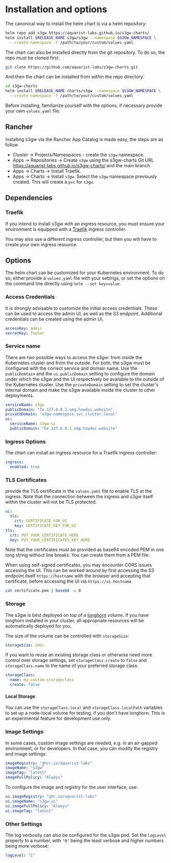 # Installation and options

The canonical way to install the helm chart is via a helm repository:

```bash
helm repo add s3gw https://aquarist-labs.github.io/s3gw-charts/
helm install $RELEASE_NAME s3gw/s3gw --namespace $S3GW_NAMESPACE \
  --create-namespace -f /path/to/your/custom/values.yaml
```

The chart can also be installed directly from the git repository. To do so, the
repo must be cloned first:

```bash
git clone https://github.com/aquarist-labs/s3gw-charts.git
```

And then the chart can be installed from within the repo directory:

```bash
cd s3gw-charts
helm install $RELEASE_NAME charts/s3gw --namespace $S3GW_NAMESPACE \
  --create-namespace -f /path/to/your/custom/values.yaml
```

Before installing, familiarize yourself with the options, if necessary provide
your own `values.yaml` file.

## Rancher

Installing s3gw via the Rancher App Catalog is made easy, the steps are as
follow

- Cluster -> Projects/Namespaces - create the `s3gw` namespace.
- Apps -> Repositories -> Create `s3gw` using the s3gw-charts Git URL
  <https://aquarist-labs.github.io/s3gw-charts/> and the main branch.
- Apps -> Charts -> Install Traefik.
- Apps -> Charts -> Install `s3gw`. Select the `s3gw` namespace previously created.
  This will create a `pvc` for `s3gw`.

## Dependencies

### Traefik

If you intend to install s3gw with an ingress resource, you must ensure your
environment is equipped with a [Traefik](https://helm.traefik.io/traefik)
ingress controller.

You may also use a different ingress controller, but then you will have to
create your own ingress resource.

## Options

The helm chart can be customized for your Kubernetes environment. To do so,
either provide a `values.yaml` file with your settings, or set the options on
the command line directly using `helm --set key=value`.

### Access Credentials

It is strongly advisable to customize the initial access credentials.
These can be used to access the admin UI, as well as the S3 endpoint. Additional
credentials can be created using the admin UI.

```yaml
accessKey: admin
secretKey: foobar
```

### Service name

There are two possible ways to access the s3gw: from inside the Kubernetes
cluster and from the outside. For both, the s3gw must be configured with the
correct service and domain name. Use the `publicDomtain` and the
`ui.publicDomain` setting to configure the domain under which the s3gw and the
UI respectively be available to the outside of the Kubernetes cluster. Use the
`privateDomain` setting to set the cluster's internal domain and make the s3gw
available inside the cluster to other deployments.

```yaml
serviceName: s3gw
publicDomain: "fe.127.0.0.1.omg.howdoi.website"
privateDomain: "s3gw-namespace.svc.cluster.local"
ui:
  serviceName: s3gw-ui
  publicDomain: "be.127.0.0.1.omg.howdoi.website"
```

### Ingress Options

The chart can install an ingress resource for a Traefik ingress controller:

```yaml
ingress:
  enabled: true
```

### TLS Certificates

provide the TLS certificate in the `values.yaml` file to enable TLS at the
ingress. Note that the connection between the ingress and s3gw itself within the
cluster will not be TLS protected.

```yaml
ui:
  tls:
    crt: CERTIFICATE_FOR_UI
    key: CERTIFICATE_KEY_FOR_UI
tls:
  crt: PUT_YOUR_CERTIFICATE_HERE
  key: PUT_YOUR_CERTIFICATES_KEY_HERE
```

Note that the certificates must be provided as base64 encoded PEM in one long
string without line breaks. You can create them from a PEM file:

When using self-signed certificates, you may encounter CORS issues accessing the
UI. This can be worked around by first accessing the S3 endpoint itself
`https://hostname` with the browser and accepting that certificate, before
accessing the UI via `https://ui.hostname`

```bash
cat certificate.pem | base64 -w 0
```

### Storage

The s3gw is best deployed on top of a [longhorn](https://longhorn.io) volume. If
you have longhorn installed in your cluster, all appropriate resources will be
automatically deployed for you.

The size of the volume can be controlled with `storageSize`:

```yaml
storageSize: 10Gi
```

If you want to reuse an existing storage class or otherwise need more control
over storage settings, set `storageClass.create` to `false` and
`storageClass.name` to the name of your preferred storage class.

```yaml
storageClass:
  name: my-custom-storageclass
  create: false
```

#### Local Storage

You can use the `storageClass.local` and `storageClass.localPath` variables to
set up a node-local volume for testing, if you don't have longhorn. This is an
experimental feature for development use only.

### Image Settings

In some cases, custom image settings are needed, e.g. in an air-gapped
environment, or for developers. In that case, you can modify the registry and
image settings:

```yaml
imageRegistry: "ghcr.io/aquarist-labs"
imageName: "s3gw"
imageTag: "latest"
imagePullPolicy: "Always"
```

To configure the image and registry for the user interface, use:

```yaml
ui.imageRegistry: "ghc.io/aquarist-labs"
ui.imageName: "s3gw-ui"
ui.imagePullPolicy: "Always"
ui.imageTag: "latest"
```

### Other Settings

The log verbosity can also be configured for the s3gw pod. Set the `logLevel`
property to a number, with `"0"` being the least verbose and higher numbers
being more verbose:

```yaml
logLevel: "1"
```
